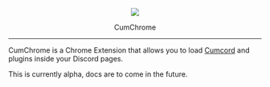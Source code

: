 <p align="center">
  <img src="https://raw.githubusercontent.com/CumcordLoaders/Chrome/master/icons/48.png"/>
</p>

<p align="center">
    CumChrome
</p>

---

CumChrome is a Chrome Extension that allows you to load [Cumcord](https://github.com/Cumcord/Cumcord) and plugins inside your Discord pages.

This is currently alpha, docs are to come in the future.
